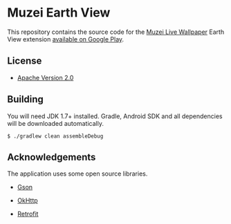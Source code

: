 # Muzei Earth View

This repository contains the source code for the
[Muzei Live Wallpaper][Muzei link] Earth View extension
[available on Google Play][Google Play link].

## License

* [Apache Version 2.0][Apache link]

## Building

You will need JDK 1.7+ installed.
Gradle, Android SDK and all dependencies will be downloaded automatically.

```
$ ./gradlew clean assembleDebug
```

## Acknowledgements

The application uses some open source libraries.

* [Gson][Gson link]
* [OkHttp][OkHttp link]
* [Retrofit][Retrofit link]


  [Apache link]: http://www.apache.org/licenses/LICENSE-2.0.html
  [Google Play link]: https://play.google.com/store/apps/details?id=ru.ming13.muzei.earthview

  [Muzei link]: http://muzei.co

  [Gson link]: https://github.com/google/gson
  [OkHttp link]: https://github.com/square/okhttp
  [Retrofit link]: https://github.com/square/retrofit
